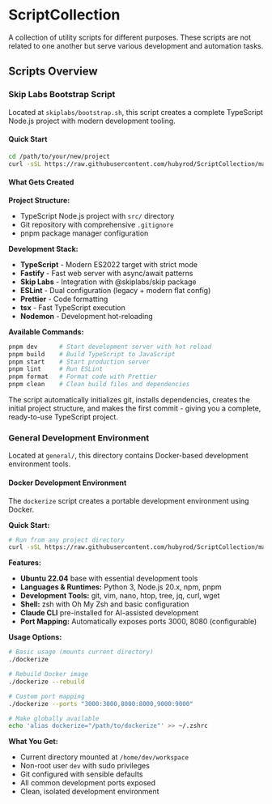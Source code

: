 # ScriptCollection

A collection of utility scripts for different purposes. These scripts are not related to one another but serve various development and automation tasks.

## Scripts Overview

### Skip Labs Bootstrap Script

Located at `skiplabs/bootstrap.sh`, this script creates a complete TypeScript Node.js project with modern development tooling.

#### Quick Start

```bash
cd /path/to/your/new/project
curl -sSL https://raw.githubusercontent.com/hubyrod/ScriptCollection/main/skiplabs/bootstrap.sh | bash
```

#### What Gets Created

**Project Structure:**
- TypeScript Node.js project with `src/` directory
- Git repository with comprehensive `.gitignore`
- pnpm package manager configuration

**Development Stack:**
- **TypeScript** - Modern ES2022 target with strict mode
- **Fastify** - Fast web server with async/await patterns
- **Skip Labs** - Integration with @skiplabs/skip package
- **ESLint** - Dual configuration (legacy + modern flat config)
- **Prettier** - Code formatting
- **tsx** - Fast TypeScript execution
- **Nodemon** - Development hot-reloading

**Available Commands:**
```bash
pnpm dev      # Start development server with hot reload
pnpm build    # Build TypeScript to JavaScript
pnpm start    # Start production server
pnpm lint     # Run ESLint
pnpm format   # Format code with Prettier
pnpm clean    # Clean build files and dependencies
```

The script automatically initializes git, installs dependencies, creates the initial project structure, and makes the first commit - giving you a complete, ready-to-use TypeScript project.

### General Development Environment

Located at `general/`, this directory contains Docker-based development environment tools.

#### Docker Development Environment

The `dockerize` script creates a portable development environment using Docker.

**Quick Start:**
```bash
# Run from any project directory
curl -sSL https://raw.githubusercontent.com/hubyrod/ScriptCollection/main/general/dockerize | bash
```

**Features:**
- **Ubuntu 22.04** base with essential development tools
- **Languages & Runtimes:** Python 3, Node.js 20.x, npm, pnpm
- **Development Tools:** git, vim, nano, htop, tree, jq, curl, wget
- **Shell:** zsh with Oh My Zsh and basic configuration
- **Claude CLI** pre-installed for AI-assisted development
- **Port Mapping:** Automatically exposes ports 3000, 8080 (configurable)

**Usage Options:**
```bash
# Basic usage (mounts current directory)
./dockerize

# Rebuild Docker image
./dockerize --rebuild

# Custom port mapping
./dockerize --ports "3000:3000,8000:8000,9000:9000"

# Make globally available
echo 'alias dockerize="/path/to/dockerize"' >> ~/.zshrc
```

**What You Get:**
- Current directory mounted at `/home/dev/workspace`
- Non-root user `dev` with sudo privileges
- Git configured with sensible defaults
- All common development ports exposed
- Clean, isolated development environment


